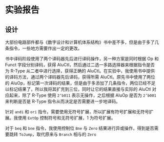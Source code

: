 # 实验报告

## 设计

大部份电路部件都与《数字设计和计算机体系结构》书中差不多，但是由于多了几条指令，一些地方需要作出一定的更改。

书中译码阶段使用了两个译码器先后进行译码操作，另一种方案是同时根据 Op 和 Funct 字段分别译码，获得 AluCtl，然后通过二选一多路选择器来根据指令是否为 R-Type 从二者中进行选择，获得正确的 AluCtl。在实验中，我使用书中提供的译码方法，通过两个译码器先后译码，获得所需 AluCtl。原先书中使用了两位的 AluOp，标记第一次译码的结果，但是由于多添加了几条指令，两位已经不足以标记结果了，所以我将其扩充到三位，同时让它的结果直接与实际的 AluCtl 对应起来，除了 R-Type 使用 `2‘b011` 表示无操作，之后根据 AluOp 是否为 `2’b001` 来判断是否是 R-Type 指令从而决定是否需要进一步地译码。

针对 `andi` 和 `ori` 指令，需要使用无符号扩展，所以扩展有符号扩展和无符号扩展。我使用 `ExtOp` 控制符号和无符号扩展，1 为符号扩展。

对于 `beq` 和 `bne` 指令，我使用控制位 `Bne` 与 `Zero` 结果进行异或操作，得到是否需要跳转 `ToJump`，取代原来与 `Branch` 相与的 `Zero`

